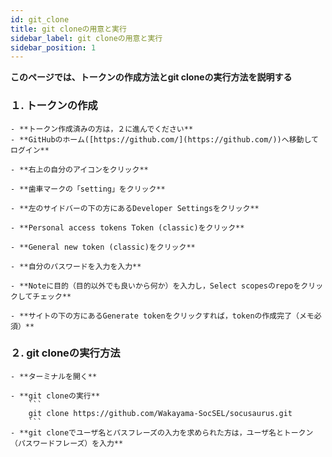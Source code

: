 ```yaml
---
id: git_clone
title: git cloneの用意と実行
sidebar_label: git cloneの用意と実行
sidebar_position: 1
---
```

**このページでは、トークンの作成方法とgit cloneの実行方法を説明する**
### １. トークンの作成
    - **トークン作成済みの方は，２に進んでください**
    - **GitHubのホーム([https://github.com/](https://github.com/))へ移動してログイン**

    - **右上の自分のアイコンをクリック**

    - **歯車マークの「setting」をクリック**

    - **左のサイドバーの下の方にあるDeveloper Settingsをクリック**

    - **Personal access tokens Token (classic)をクリック**

    - **General new token (classic)をクリック**

    - **自分のパスワードを入力を入力**

    - **Noteに目的（目的以外でも良いから何か）を入力し，Select scopesのrepoをクリックしてチェック**

    - **サイトの下の方にあるGenerate tokenをクリックすれば，tokenの作成完了（メモ必須）**


### ２. git cloneの実行方法
    - **ターミナルを開く**

    - **git cloneの実行**
        ```
        git clone https://github.com/Wakayama-SocSEL/socusaurus.git
        ```
    - **git cloneでユーザ名とパスフレーズの入力を求められた方は，ユーザ名とトークン（パスワードフレーズ）を入力**  
  